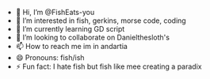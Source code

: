 - 👋 Hi, I’m @FishEats-you
- 👀 I’m interested in fish, gerkins, morse code, coding
- 🌱 I’m currently learning GD script
- 💞️ I’m looking to collaborate on Danielthesloth's
- 📫 How to reach me im in andartia
- 😄 Pronouns: fish/ish
- ⚡ Fun fact: I hate fish but fish like mee creating a paradix

<!---
FishEats-you/FishEats-you is a ✨ special ✨ repository because its `README.md` (this file) appears on your GitHub profile.
You can click the Preview link to take a look at your changes.
--->
